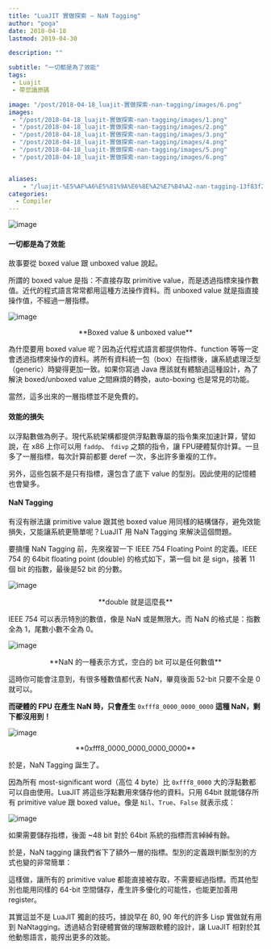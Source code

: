 ```yaml
---
title: "LuaJIT 實做探索 — NaN Tagging"
author: "poga"
date: 2018-04-18
lastmod: 2019-04-30

description: ""

subtitle: "一切都是為了效能"
tags:
 - Luajit
 - 帶您讀原碼

image: "/post/2018-04-18_luajit-實做探索-nan-tagging/images/6.png"
images:
 - "/post/2018-04-18_luajit-實做探索-nan-tagging/images/1.png"
 - "/post/2018-04-18_luajit-實做探索-nan-tagging/images/2.png"
 - "/post/2018-04-18_luajit-實做探索-nan-tagging/images/3.png"
 - "/post/2018-04-18_luajit-實做探索-nan-tagging/images/4.png"
 - "/post/2018-04-18_luajit-實做探索-nan-tagging/images/5.png"
 - "/post/2018-04-18_luajit-實做探索-nan-tagging/images/6.png"


aliases:
    - "/luajit-%E5%AF%A6%E5%81%9A%E6%8E%A2%E7%B4%A2-nan-tagging-13f83f247dc6"
categories:
  - Compiler
---
```


![image](/post/2018-04-18_luajit-實做探索-nan-tagging/images/1.png)

#### 一切都是為了效能

故事要從 boxed value 跟 unboxed value 說起。

所謂的 boxed value 是指：不直接存取 primitive value，而是透過指標來操作數值。近代的程式語言常常都用這種方法操作資料。而 unboxed value 就是指直接操作值，不經過一層指標。




![image](/post/2018-04-18_luajit-實做探索-nan-tagging/images/2.png)

<center> **Boxed value &amp; unboxed value**</center>



為什麼要用 boxed value 呢？因為近代程式語言都提供物件、function 等等一定會透過指標來操作的資料。將所有資料統一包（box）在指標後，讓系統處理泛型（generic）時變得更加一致。如果你寫過 Java 應該就有體驗過這種設計，為了解決 boxed/unboxed value 之間麻煩的轉換，auto-boxing 也是常見的功能。

當然，這多出來的一層指標並不是免費的。

#### 效能的損失

以浮點數做為例子。現代系統架構都提供浮點數專屬的指令集來加速計算，譬如說，在 x86 上你可以用 `faddp`、 `fdivp` 之類的指令，讓 FPU硬體幫你計算。一旦多了一層指標，每次計算前都要 deref 一次，多出許多重複的工作。

另外，這些包裝不是只有指標，還包含了底下 value 的型別。因此使用的記憶體也會變多。

#### NaN Tagging

有沒有辦法讓 primitive value 跟其他 boxed value 用同樣的結構儲存，避免效能損失，又能讓系統更簡單呢？LuaJIT 用 NaN Tagging 來解決這個問題。

要搞懂 NaN Tagging 前，先來複習一下 IEEE 754 Floating Point 的定義。IEEE 754 的 64bit floating point (double) 的格式如下，第一個 bit 是 sign，接著 11 個 bit 的指數，最後是52 bit 的分數。




![image](/post/2018-04-18_luajit-實做探索-nan-tagging/images/3.png)

<center>**double 就是這麼長**</center>



IEEE 754 可以表示特別的數值，像是 NaN 或是無限大。而 NaN 的格式是：指數全為 1，尾數小數不全為 0。




![image](/post/2018-04-18_luajit-實做探索-nan-tagging/images/4.png)

<center>**NaN 的一種表示方式，空白的 bit 可以是任何數值**</center>



這時你可能會注意到，有很多種數值都代表 NaN，畢竟後面 52-bit 只要不全是 0 就可以。

**而硬體的 FPU 在產生 NaN 時，只會產生** `0xfff8_0000_0000_0000` **這種 NaN，剩下都沒用到！**

![image](/post/2018-04-18_luajit-實做探索-nan-tagging/images/5.png)

<center>**0xfff8_0000_0000_0000_0000**</center>



於是，NaN Tagging 誕生了。

因為所有 most-significant word（高位 4 byte）比 `0xfff8_0000` 大的浮點數都可以自由使用。LuaJIT 將這些浮點數用來儲存他的資料。只用 64bit 就能儲存所有 primitive value 跟 boxed value。像是 `Nil`、`True`、`False` 就表示成：




![image](/post/2018-04-18_luajit-實做探索-nan-tagging/images/6.png)



如果需要儲存指標，後面 ~48 bit 對於 64bit 系統的指標而言綽綽有餘。

於是，NaN tagging 讓我們省下了額外一層的指標。型別的定義跟判斷型別的方式也變的非常簡單：




這樣做，讓所有的 primitive value 都能直接被存取，不需要經過指標。而其他型別也能用同樣的 64-bit 空間儲存，產生許多優化的可能性，也能更加善用 register。

其實這並不是 LuaJIT 獨創的技巧，據說早在 80, 90 年代的許多 Lisp 實做就有用到 NaNtagging。透過結合對硬體實做的理解跟軟體的設計，讓 LuaJIT 相對於其他動態語言，能搾出更多的效能。

